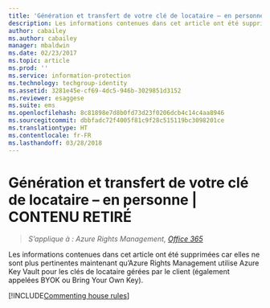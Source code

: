 ```yaml
---
title: 'Génération et transfert de votre clé de locataire – en personne : CONTENU RETIRÉ | Azure RMS'
description: Les informations contenues dans cet article ont été supprimées car elles ne sont plus pertinentes maintenant qu’Azure Rights Management utilise Azure Key Vault pour les clés de locataire gérées par le client (également appelées BYOK ou Bring Your Own Key).
author: cabailey
ms.author: cabailey
manager: mbaldwin
ms.date: 02/23/2017
ms.topic: article
ms.prod: ''
ms.service: information-protection
ms.technology: techgroup-identity
ms.assetid: 3281e45e-cf69-4dc5-946b-3029851d3152
ms.reviewer: esaggese
ms.suite: ems
ms.openlocfilehash: 8c81898e7d8b0fd73d23f0206dcb4c14c4aa8946
ms.sourcegitcommit: dbbfadc72f4005f81c9f28c515119bc3098201ce
ms.translationtype: HT
ms.contentlocale: fr-FR
ms.lasthandoff: 03/28/2018
---
```

# <a name="generate-and-transfer-your-tenant-key--in-person-retired-content"></a>Génération et transfert de votre clé de locataire – en personne | CONTENU RETIRÉ

>*S’applique à : Azure Rights Management, [Office 365](http://download.microsoft.com/download/E/C/F/ECF42E71-4EC0-48FF-AA00-577AC14D5B5C/Azure_Information_Protection_licensing_datasheet_EN-US.pdf)*

Les informations contenues dans cet article ont été supprimées car elles ne sont plus pertinentes maintenant qu’Azure Rights Management utilise Azure Key Vault pour les clés de locataire gérées par le client (également appelées BYOK ou Bring Your Own Key). 

[!INCLUDE[Commenting house rules](../includes/houserules.md)]